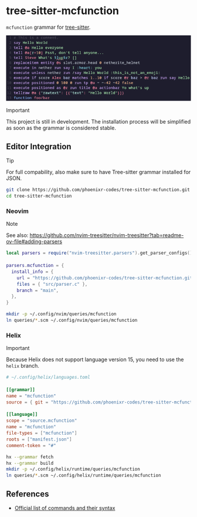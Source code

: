 # tree-sitter-mcfunction

`mcfunction` grammar for [tree-sitter][].

<p align="center">
  <img alt="Preview" src="./assets/preview.png" />
</p>

> [!IMPORTANT]
> This project is still in development. The installation process will be
> simplified as soon as the grammar is considered stable.

## Editor Integration

> [!TIP]
> For full compability, also make sure to have Tree-sitter grammar installed for
> JSON.

```sh
git clone https://github.com/phoenixr-codes/tree-sitter-mcfunction.git
cd tree-sitter-mcfunction
```

### Neovim

> [!NOTE]
> See also: <https://github.com/nvim-treesitter/nvim-treesitter?tab=readme-ov-file#adding-parsers>

```lua
local parsers = require("nvim-treesitter.parsers").get_parser_configs()

parsers.mcfunction = {
  install_info = {
    url = "https://github.com/phoenixr-codes/tree-sitter-mcfunction.git",
    files = { "src/parser.c" },
    branch = "main",
  },
}
```

```sh
mkdir -p ~/.config/nvim/queries/mcfunction
ln queries/*.scm ~/.config/nvim/queries/mcfunction
```

### Helix

> [!IMPORTANT]
> Because Helix does not support language version 15, you need to use the
> `helix` branch.

```toml
# ~/.config/helix/languages.toml

[[grammar]]
name = "mcfunction"
source = { git = "https://github.com/phoenixr-codes/tree-sitter-mcfunction", rev = "<LATEST COMMIT HASH OF `helix` BRANCH>" }

[[language]]
scope = "source.mcfunction"
name = "mcfunction"
file-types = ["mcfunction"]
roots = ["manifest.json"]
comment-token = "#"
```

```sh
hx --grammar fetch
hx --grammar build
mkdir -p ~/.config/helix/runtime/queries/mcfunction
ln queries/*.scm ~/.config/helix/runtime/queries/mcfunction
```

## References

- [Official list of commands and their syntax](https://github.com/MicrosoftDocs/minecraft-creator/tree/main/creator/Commands/commands)

[tree-sitter]: https://github.com/tree-sitter/tree-sitter
